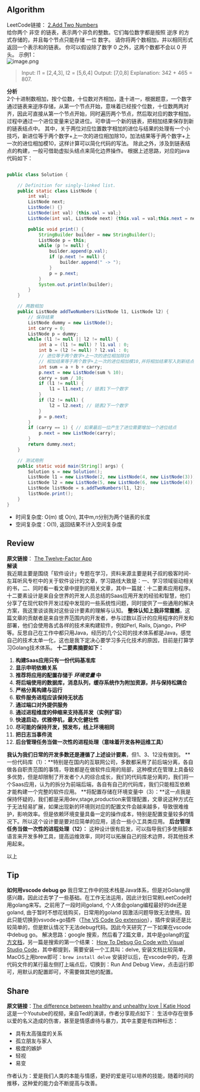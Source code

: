 ## Algorithm
LeetCode链接： [2.Add Two Numbers](https://leetcode.cn/problems/add-two-numbers/) <br>
给你两个 非空 的链表，表示两个非负的整数。它们每位数字都是按照 逆序 的方式存储的，并且每个节点只能存储 一位 数字。
请你将两个数相加，并以相同形式返回一个表示和的链表。
你可以假设除了数字 0 之外，这两个数都不会以 0 开头。
示例1：<br>
![image.png](https://cdn.nlark.com/yuque/0/2023/png/1475094/1690618464324-8e1a0afe-3a04-4e64-891f-e8412b932417.png#averageHue=%23f4f4f4&clientId=ub28826d4-3dca-4&from=paste&id=ue6f23a6b&originHeight=342&originWidth=483&originalType=binary&ratio=2&rotation=0&showTitle=false&size=29531&status=done&style=none&taskId=u9f882b13-4e76-460c-b4e7-65b1395e489&title=)
> Input: l1 = [2,4,3], l2 = [5,6,4] 
> Output: [7,0,8] 
> Explanation: 342 + 465 = 807.


**分析**<br>
2个十进制数相加，按个位数，十位数对齐相加，逢十进一，根据题意，一个数字通过链表来逆序存储，从第一个节点开始，意味着已经按个位数，十位数两两对齐，因此可直接从第一个节点开始，同时遍历两个节点，然后取对应的数字相加，过程中通过一个进位变量来记录进位。可申请一个新的链表，把相加结果保存到新的链表结点中。
其中，关于两位对应位置数字相加的进位与结果的处理有一个小技巧，新进位等于两个数字+上一次的进位相加除10，加法结果等于两个数字+上一次的进位相加模10，这样计算可以简化代码的写法。
除此之外，涉及到链表结点的构建，一般可借助虚拟头结点来简化边界操作。
根据上述思路，对应的java代码如下：
```java

public class Solution {

    // Definition for singly-linked list.
    public static class ListNode {
        int val;
        ListNode next;
        ListNode() {}
        ListNode(int val) {this.val = val;}
        ListNode(int val, ListNode next) {this.val = val;this.next = next;}

        public void print() {
            StringBuilder builder = new StringBuilder();
            ListNode p = this;
            while (p != null) {
                builder.append(p.val);
                if (p.next != null) {
                    builder.append(" -> ");
                }
                p = p.next;
            }
            System.out.println(builder);
        }
    }

    // 两数相加
    public ListNode addTwoNumbers(ListNode l1, ListNode l2) {
        // 保存结果
        ListNode dummy = new ListNode();
        int carry = 0;
        ListNode p = dummy;
        while (l1 != null || l2 != null) {
            int a = (l1 != null) ? l1.val : 0;
            int b = (l2 != null) ? l2.val : 0;
            // 进位等于两个数字+上一次的进位相加除10
            // 相加结果等于两个数字+上一次的进位相加模10,并将相加结果写入到新结点中
            int sum = a + b + carry;
            p.next = new ListNode(sum % 10);
            carry = sum / 10;
            if (l1 != null) {
                l1 = l1.next; // 链表1下一个数字
            }
            if (l2 != null) {
                l2 = l2.next; // 链表2下一个数字
            }
            p = p.next;
        }
        if (carry == 1) { // 如果最后一位产生了进位需要增加一个进位结点
            p.next = new ListNode(carry);
        }
        return dummy.next;
    }

    // 测试用例
    public static void main(String[] args) {
        Solution s = new Solution();
        ListNode l1 = new ListNode(2, new ListNode(4, new ListNode(3)));
        ListNode l2 = new ListNode(5, new ListNode(6, new ListNode(4)));
        ListNode listNode = s.addTwoNumbers(l1, l2);
        listNode.print();
    }
}
```

- 时间复杂度: O(m) 或 O(n), 其中m,n分别为两个链表的长度
- 空间复杂度：O(1), 返回结果不计入空间复杂度
## Review
**原文链接**： [The Twelve-Factor App](https://12factor.net/)<br>
**解读**<br>
我近期主要是围绕「软件设计」专题在学习，资料来源主要是耗子叔的极客时间-左耳听风专栏中的关于软件设计的文章，学习路线大致是：一、学习领域驱动相关的书，二、同时看一看文章中提到的相关文章，其中一篇就：十二要素应用程序。十二要素设计是来自全世界的开发人员总结的Saas应用开发的经验和智慧，他们分享了在现代软件开发过程中发现的一些系统性问题，同时提供了一些通用的解决方案，我这里谈谈我对这些设计要素的理解与认知。
**整体认知上我非常震撼**，这篇文章的贡献者是来自世界范围内的开发者，参与过数以百计的应用程序的开发和部署，他们会使用各式各样的技术来构建软件，例如Perl, Rails, Django，PHP等。反思自己在工作中都只用Java，经历的几个公司的技术体系都是Java，感觉自己的技术太单一化，这也是我下定决心要学习多元化技术的原因，目前是打算学习Golang技术体系。
**十二要素摘要如下：**

1. **构建Saas应用只有一份代码基准库**
2. **显示申明依赖关系**
3. **推荐将应用的配置存储于 _环境变量_ 中**
4. **将后端使用的数据库，消息队列，缓存系统作为附加资源，并与保持松耦合**
5. **严格分离构建与运行**
6. **软件服务进程应该保持无状态**
7. **通过端口对外提供服务**
8. **通过进程维度的伸缩来支持高并发（实例扩容）**
9. **快速启动，优雅停机，最大化健壮性**
10. **尽可能的保持开发，预发布，线上环境相同**
11. **把日志当事件流**
12. **后台管理任务当做一次性的进程处理（意味着开发各种运维工具）**

**我认为我们日常的开发多数还是遵循了上述设计要素**，但1、3、12没有做到。
**一份代码库（1）：**特别是在国内的互联网公司，多数都采用了前后端分离，各自做各自职责范围的事情，导致都是在做软件应用的局部，这种模式在管理上具备较多优势，但是却限制了开发者个人的综合成长，我们的代码库是分离的，我们将一个Saas应用，认为的拆分为前端后端，各自有自己的代码库，我们只能相互依赖才能构建一个完整的软件应用。
**将配置存储在环境变量中（3）：**这一点我是保持怀疑的，我们都是采用dev,stage,production来管理配置，文章说这种方式在于无法轻易扩展，如果出现新的环境则对应的配置文件会越来越多，导致很难维护，影响效率。但是依赖环境变量具备一定的操作成本，特别是配置变量较多的情况下。所以这个设计要是要对应简单的应用，适合一些小工具类应用。
**后台管理任务当做一次性的进程处理（12）：** 这种设计很有启发，可以指导我们多使用脚本语言来开发多种工具，提高运维效率，同时可以拓展自己的技术边界，将其他技术用起来。

以上
## Tip
**如何用vscode debug go**
我日常工作中的技术栈是Java体系，但是对Golang很感兴趣，因此过去学了一些基础。在工作无法运用，因此计划日常刷LeetCode时用golang来写。之前用了一段时间goland, 个人体会golang编程最好的ide还是goland, 由于暂时不想花钱购买，日常用的goland 因激活问题导致无法使用。因此只能切换到vsvode+go插件（[The VS Code Go extension](https://marketplace.visualstudio.com/items?itemName=golang.go)），插件安装还是比较简单的，但是默认情况下无法debug代码。因此今天研究了一下如果在vscode中debug go。
解决思路：google 搜索，然后看了2篇文章，其中是golang的[官方文档](https://github.com/golang/vscode-go/wiki/debugging)，另一篇是搜索的第一个结果：
[How To Debug Go Code with Visual Studio Code](https://www.digitalocean.com/community/tutorials/debugging-go-code-with-visual-studio-code#step-2-debugging-with-breakpoints)，其中都提到，需要安装一个工具叫：delve, 安装文档比较简单，MacOS上用brew即可：`brew install delve`
安装好以后，在vscode中的，在源代码文件的某行最左侧打上端点后，切换到：Run And Debug View，点击运行即可，用默认的配置即可，不需要做其他的配置。
## Share
**原文链接**：[The difference between healthy and unhealthy love | Katie Hood](https://www.youtube.com/watch?v=ON4iy8hq2hM&list=WL&index=1)
这是一个Youtube的视频，来自Ted的演讲，作者分享观点如下：
生活中存在很多以爱的名义造成的伤害，甚至是情感虐待与暴力，其中主要是有四种标志：

- 具有太高强度的关系
- 孤立朋友与家人
- 极度的嫉妒
- 轻视
- 易变

作者认为：爱是我们人类的本能与情感，更好的爱是可以培养的技能，随着时间的推移，这种爱的能力会不断提高与改善。

